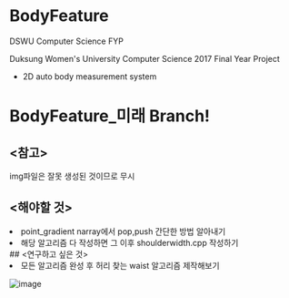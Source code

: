 # BodyFeature
DSWU Computer Science FYP

 Duksung Women's University
 Computer Science 2017 Final Year Project
 - 2D auto body measurement system

# BodyFeature_미래 Branch!
## <참고>
img파일은 잘못 생성된 것이므로 무시
## <해야할 것>
<li>point_gradient narray에서 pop,push 간단한 방법 알아내기</li>
<li>해당 알고리즘 다 작성하면 그 이후 shoulderwidth.cpp 작성하기</li>
## <연구하고 싶은 것>
<li>모든 알고리즘 완성 후 허리 찾는 waist 알고리즘 제작해보기</li>


![image](https://user-images.githubusercontent.com/26568793/32983393-236d4cf4-ccd7-11e7-837b-b32b3f1e0739.png)
